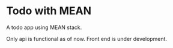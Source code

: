 # Todo with MEAN
A todo app using MEAN stack.

Only api is functional as of now. Front end is under development.
